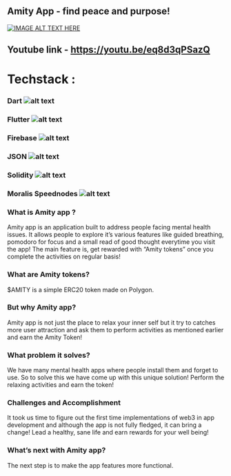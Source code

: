 ## Amity App - find peace and purpose!

[![IMAGE ALT TEXT HERE](https://img.youtube.com/vi/eq8d3qPSazQ/0.jpg)](https://www.youtube.com/watch?v=eq8d3qPSazQ)

## Youtube link - https://youtu.be/eq8d3qPSazQ

# Techstack : 
### Dart ![alt text](https://www.vectorlogo.zone/logos/dartlang/dartlang-official.svg)
### Flutter ![alt text](https://www.vectorlogo.zone/logos/flutterio/flutterio-ar21.svg)
### Firebase ![alt text](https://www.vectorlogo.zone/logos/firebase/firebase-ar21.svg)
### JSON ![alt text](https://www.vectorlogo.zone/logos/json/json-ar21.svg)
### Solidity ![alt text](https://www.logo.wine/a/logo/Solidity/Solidity-Logo.wine.svg)
### Moralis Speednodes ![alt text](https://moralis.io/wp-content/uploads/2021/05/moralisWhiteLogo.svg)

### What is Amity app ?

Amity app is an application built to address people facing mental health issues.  It allows people to explore it’s various features like guided breathing, pomodoro for focus and a small read of good thought everytime you visit the app! The main feature is, get rewarded with “Amity tokens” once you complete the activities on regular basis!
### What are Amity tokens?
$AMITY is a simple ERC20 token made on Polygon.

### But why Amity app?
Amity app is not just the place to relax your inner self but it try to catches more user attraction and ask them to perform activities as mentioned earlier and earn the Amity Token!

### What problem it solves? 
We have many mental health apps where people install them and forget to use. So to solve this we have come up with this unique solution! Perform the relaxing activities and earn the token!

### Challenges and Accomplishment

It took us time to figure out the first time implementations of web3 in app development and although the app is not fully fledged, it can bring a change! Lead a healthy, sane life and earn rewards for your well being!   

### What’s next with Amity app?

The next step is to make the app features more functional. 




